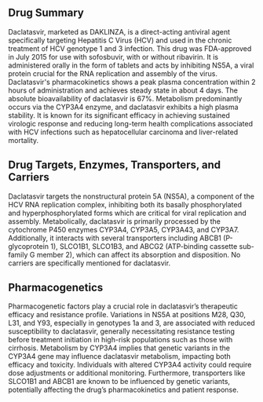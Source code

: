## Drug Summary
Daclatasvir, marketed as DAKLINZA, is a direct-acting antiviral agent specifically targeting Hepatitis C Virus (HCV) and used in the chronic treatment of HCV genotype 1 and 3 infection. This drug was FDA-approved in July 2015 for use with sofosbuvir, with or without ribavirin. It is administered orally in the form of tablets and acts by inhibiting NS5A, a viral protein crucial for the RNA replication and assembly of the virus. Daclatasvir's pharmacokinetics shows a peak plasma concentration within 2 hours of administration and achieves steady state in about 4 days. The absolute bioavailability of daclatasvir is 67%. Metabolism predominantly occurs via the CYP3A4 enzyme, and daclatasvir exhibits a high plasma stability. It is known for its significant efficacy in achieving sustained virologic response and reducing long-term health complications associated with HCV infections such as hepatocellular carcinoma and liver-related mortality.

## Drug Targets, Enzymes, Transporters, and Carriers
Daclatasvir targets the nonstructural protein 5A (NS5A), a component of the HCV RNA replication complex, inhibiting both its basally phosphorylated and hyperphosphorylated forms which are critical for viral replication and assembly. Metabolically, daclatasvir is primarily processed by the cytochrome P450 enzymes CYP3A4, CYP3A5, CYP3A43, and CYP3A7. Additionally, it interacts with several transporters including ABCB1 (P-glycoprotein 1), SLCO1B1, SLCO1B3, and ABCG2 (ATP-binding cassette sub-family G member 2), which can affect its absorption and disposition. No carriers are specifically mentioned for daclatasvir.

## Pharmacogenetics
Pharmacogenetic factors play a crucial role in daclatasvir’s therapeutic efficacy and resistance profile. Variations in NS5A at positions M28, Q30, L31, and Y93, especially in genotypes 1a and 3, are associated with reduced susceptibility to daclatasvir, generally necessitating resistance testing before treatment initiation in high-risk populations such as those with cirrhosis. Metabolism by CYP3A4 implies that genetic variants in the CYP3A4 gene may influence daclatasvir metabolism, impacting both efficacy and toxicity. Individuals with altered CYP3A4 activity could require dose adjustments or additional monitoring. Furthermore, transporters like SLCO1B1 and ABCB1 are known to be influenced by genetic variants, potentially affecting the drug’s pharmacokinetics and patient response.